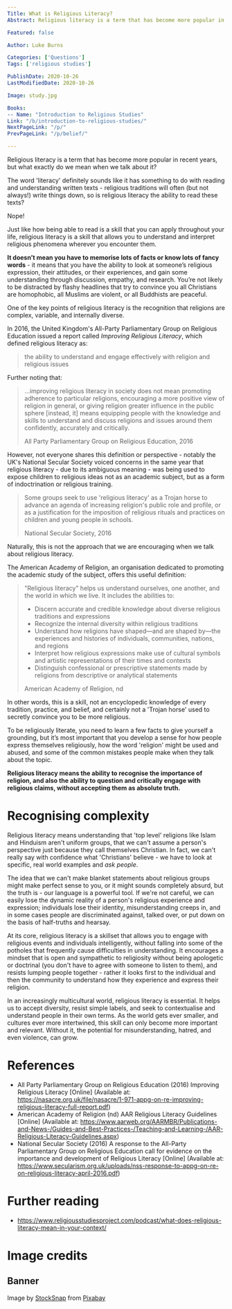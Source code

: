 ```yaml
---
Title: What is Religious Literacy?
Abstract: Religious literacy is a term that has become more popular in recent years, but what exactly do we mean when we talk about it?

Featured: false

Author: Luke Burns

Categories: ['Questions']
Tags: ['religious studies']

PublishDate: 2020-10-26
LastModifiedDate: 2020-10-26

Image: study.jpg

Books:
-- Name: "Introduction to Religious Studies"
Link: "/b/introduction-to-religious-studies/"
NextPageLink: "/p/"
PrevPageLink: "/p/belief/"

---
```

Religious literacy is a term that has become more popular in recent years, but what exactly do we mean when we talk about it?

The word 'literacy' definitely sounds like it has something to do with reading and understanding written texts - religious traditions will often (but not always!) write things down, so is religious literacy the ability to read these texts?

Nope!

Just like how being able to read is a skill that you can apply throughout your life, religious literacy is a skill that allows you to understand and interpret religious phenomena wherever you encounter them.

**It doesn’t mean you have to memorise lots of facts or know lots of fancy words** - it means that you have the ability to look at someone’s religious expression, their attitudes, or their experiences, and gain some understanding through discussion, empathy, and research. You’re not likely to be distracted by flashy headlines that try to convince you all Christians are homophobic, all Muslims are violent, or all Buddhists are peaceful.

One of the key points of religious literacy is the recognition that religions are complex, variable, and internally diverse.

In 2016, the United Kingdom's All-Party Parliamentary Group on Religious Education issued a report called *Improving Religious Literacy*, which defined religious literacy as:

>the ability to understand and engage effectively with religion and religious issues

Further noting that:

>...improving religious literacy in society does not mean promoting adherence to particular religions, encouraging a more positive view of religion in general, or giving religion greater influence in the public sphere [instead, it] means equipping people with the knowledge and skills to understand and discuss religions and issues around them confidently, accurately and critically.
>
>All Party Parliamentary Group on Religious Education, 2016

However, not everyone shares this definition or perspective - notably the UK's National Secular Society voiced concerns in the same year that religious literacy - due to its ambiguous meaning - was being used to expose children to religious ideas not as an academic subject, but as a form of indoctrination or religious training.

>Some groups seek to use 'religious literacy' as a Trojan horse to advance an agenda of increasing religion's public role and profile, or as a justification for the imposition of religious rituals and practices on children and young people in schools.
>
>National Secular Society, 2016

Naturally, this is not the approach that we are encouraging when we talk about religious literacy.

The American Academy of Religion, an organisation dedicated to promoting the academic study of the subject, offers this useful definition:

>"Religious literacy" helps us understand ourselves, one another, and the world in which we live. It includes the abilities to:
>
>* Discern accurate and credible knowledge about diverse religious traditions and expressions
>* Recognize the internal diversity within religious traditions
>* Understand how religions have shaped—and are shaped by—the experiences and histories of individuals, communities, nations, and regions
>* Interpret how religious expressions make use of cultural symbols and artistic representations of their times and contexts
>* Distinguish confessional or prescriptive statements made by religions from descriptive or analytical statements
>
>American Academy of Religion, nd

In other words, this is a skill, not an encyclopedic knowledge of every tradition, practice, and belief, and certainly not a 'Trojan horse' used to secretly convince you to be more religious.

To be religiously literate, you need to learn a few facts to give yourself a grounding, but it’s most important that you develop a sense for how people express themselves religiously, how the word 'religion' might be used and abused, and some of the common mistakes people make when they talk about the topic.

**Religious literacy means the ability to recognise the importance of religion, and also the ability to question and critically engage with religious claims, without accepting them as absolute truth.**

# Recognising complexity
Religious literacy means understanding that 'top level' religions like Islam and Hinduism aren't uniform groups, that we can't assume a person's perspective just because they call themselves Christian. In fact, we can't really say with confidence what 'Christians' believe - we have to look at specific, real world examples and *ask people*.

The idea that we can't make blanket statements about religious groups might make perfect sense to you, or it might sounds completely absurd, but the truth is - our language is a powerful tool. If we're not careful, we can easily lose the dynamic reality of a person's religious experience and expression; individuals lose their identity, misunderstanding creeps in, and in some cases people are discriminated against, talked over, or put down on the basis of half-truths and hearsay.

At its core, religious literacy is a skillset that allows you to engage with religious events and individuals intelligently, without falling into some of the potholes that frequently cause difficulties in understanding. It encourages a mindset that is open and sympathetic to religiosity without being apologetic or doctrinal (you don't have to agree with someone to listen to them), and resists lumping people together - rather it looks first to the individual and then the community to understand how they experience and express their religion.

In an increasingly multicultural world, religious literacy is essential. It helps us to accept diversity, resist simple labels, and seek to contextualise and understand people in their own terms. As the world gets ever smaller, and cultures ever more intertwined, this skill can only become more important and relevant. Without it, the potential for misunderstanding, hatred, and even violence, can grow.

# References
* All Party Parliamentary Group on Religious Education (2016) Improving Religious Literacy [Online] (Available at: https://nasacre.org.uk/file/nasacre/1-971-appg-on-re-improving-religious-literacy-full-report.pdf)
* American Academy of Religion (nd) AAR Religious Literacy Guidelines [Online] (Available at: https://www.aarweb.org/AARMBR/Publications-and-News-/Guides-and-Best-Practices-/Teaching-and-Learning-/AAR-Religious-Literacy-Guidelines.aspx)
* National Secular Society (2016) A response to the All-Party Parliamentary Group on Religious Education call for evidence on the importance and development of Religious Literacy [Online] (Available at: https://www.secularism.org.uk/uploads/nss-response-to-appg-on-re-on-religious-literacy-april-2016.pdf)

# Further reading
* https://www.religiousstudiesproject.com/podcast/what-does-religious-literacy-mean-in-your-context/

# Image credits
## Banner
Image by <a href="https://pixabay.com/users/stocksnap-894430/?utm_source=link-attribution&amp;utm_medium=referral&amp;utm_campaign=image&amp;utm_content=2557396">StockSnap</a> from <a href="https://pixabay.com/?utm_source=link-attribution&amp;utm_medium=referral&amp;utm_campaign=image&amp;utm_content=2557396">Pixabay</a>